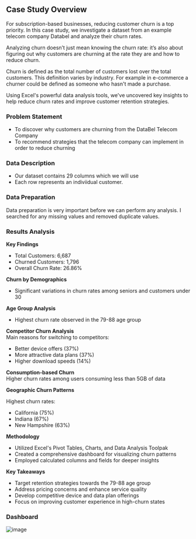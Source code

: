 ## Case Study Overview

For subscription-based businesses, reducing customer churn is a top priority. In this case study, we investigate a dataset from an example telecom company Databel and analyze their churn rates.

Analyzing churn doesn’t just mean knowing the churn rate: it’s also about figuring out why customers are churning at the rate they are and how to reduce churn.

Churn is defined as the total number of customers lost over the total customers. This definition varies by industry.
For example in e-commerce a churner could be defined as someone who hasn't made a purchase.

Using Excel's powerful data analysis tools, we've uncovered key insights to help reduce churn rates and improve customer retention strategies.

### Problem Statement 

  - To discover why customers are churning from the DataBel Telecom Company
  - To recommend strategies that the telecom company can implement in order to reduce churning


### Data Description

- Our dataset contains 29 columns which we will use
- Each row represents an indiviidual customer.

###  Data Preparation

Data preparation is very important before we can perform any analysis. 
I searched for any missing values and removed duplicate values.

### Results Analysis

  __Key Findings__ <br>
  * Total Customers: 6,687
  * Churned Customers: 1,796
  * Overall Churn Rate: 26.86%

__Churn by Demographics__<br>
  * Significant variations in churn rates among seniors and customers under 30

__Age Group Analysis__ <br>
  * Highest churn rate observed in the 79-88 age group

__Competitor Churn Analysis__ <br>
Main reasons for switching to competitors:
  * Better device offers (37%)
  * More attractive data plans (37%)
  * Higher download speeds (14%)

__Consumption-based Churn__ <br>
Higher churn rates among users consuming less than 5GB of data

__Geographic Churn Patterns__ <br>

Highest churn rates:
  * California (75%)
  * Indiana (67%)
  * New Hampshire (63%)

__Methodology__ <br>
  - Utilized Excel's Pivot Tables, Charts, and Data Analysis Toolpak
  - Created a comprehensive dashboard for visualizing churn patterns
  - Employed calculated columns and fields for deeper insights

__Key Takeaways__
  - Target retention strategies towards the 79-88 age group
  - Address pricing concerns and enhance service quality
  - Develop competitive device and data plan offerings
  - Focus on improving customer experience in high-churn states

### Dashboard


![image](https://github.com/user-attachments/assets/7f8060b2-1892-4827-9f11-1628499ad7da)











